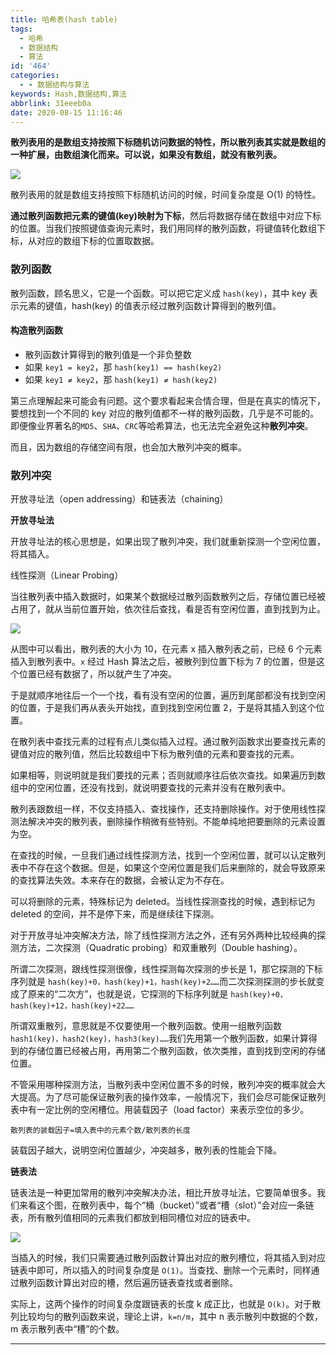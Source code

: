 ```yaml
---
title: 哈希表(hash table)
tags:
  - 哈希
  - 数据结构
  - 算法
id: '464'
categories:
  - - 数据结构与算法
keywords: Hash,数据结构,算法
abbrlink: 31eeeb0a
date: 2020-08-15 11:16:46
---
```


**散列表用的是数组支持按照下标随机访问数据的特性，所以散列表其实就是数组的一种扩展，由数组演化而来。可以说，如果没有数组，就没有散列表。**

![](https://static001.geekbang.org/resource/image/92/73/92c89a57e21f49d2f14f4424343a2773.jpg)

散列表用的就是数组支持按照下标随机访问的时候，时间复杂度是 O(1) 的特性。

**通过散列函数把元素的键值(key)映射为下标**，然后将数据存储在数组中对应下标的位置。当我们按照键值查询元素时，我们用同样的散列函数，将键值转化数组下标，从对应的数组下标的位置取数据。

### 散列函数

散列函数，顾名思义，它是一个函数。可以把它定义成 `hash(key)`，其中 key 表示元素的键值，hash(key) 的值表示经过散列函数计算得到的散列值。

#### 构造散列函数

*   散列函数计算得到的散列值是一个非负整数
*   如果 `key1 = key2`，那 `hash(key1) == hash(key2)`
*   如果 `key1 ≠ key2`，那 `hash(key1) ≠ hash(key2)`

第三点理解起来可能会有问题。这个要求看起来合情合理，但是在真实的情况下，要想找到一个不同的 key 对应的散列值都不一样的散列函数，几乎是不可能的。即便像业界著名的`MD5`、`SHA`、`CRC`等哈希算法，也无法完全避免这种**散列冲突**。

而且，因为数组的存储空间有限，也会加大散列冲突的概率。

### 散列冲突

开放寻址法（open addressing）和链表法（chaining）

**开放寻址法**

开放寻址法的核心思想是，如果出现了散列冲突，我们就重新探测一个空闲位置，将其插入。

线性探测（Linear Probing）

当往散列表中插入数据时，如果某个数据经过散列函数散列之后，存储位置已经被占用了，就从当前位置开始，依次往后查找，看是否有空闲位置，直到找到为止。

![](https://static001.geekbang.org/resource/image/5c/d5/5c31a3127cbc00f0c63409bbe1fbd0d5.jpg)

从图中可以看出，散列表的大小为 10，在元素 x 插入散列表之前，已经 6 个元素插入到散列表中。`x` 经过 Hash 算法之后，被散列到位置下标为 7 的位置，但是这个位置已经有数据了，所以就产生了冲突。

于是就顺序地往后一个一个找，看有没有空闲的位置，遍历到尾部都没有找到空闲的位置，于是我们再从表头开始找，直到找到空闲位置 2，于是将其插入到这个位置。

在散列表中查找元素的过程有点儿类似插入过程。通过散列函数求出要查找元素的键值对应的散列值，然后比较数组中下标为散列值的元素和要查找的元素。

如果相等，则说明就是我们要找的元素；否则就顺序往后依次查找。如果遍历到数组中的空闲位置，还没有找到，就说明要查找的元素并没有在散列表中。

散列表跟数组一样，不仅支持插入、查找操作，还支持删除操作。对于使用线性探测法解决冲突的散列表，删除操作稍微有些特别。不能单纯地把要删除的元素设置为空。

在查找的时候，一旦我们通过线性探测方法，找到一个空闲位置，就可以认定散列表中不存在这个数据。但是，如果这个空闲位置是我们后来删除的，就会导致原来的查找算法失效。本来存在的数据，会被认定为不存在。

可以将删除的元素，特殊标记为 deleted。当线性探测查找的时候，遇到标记为 deleted 的空间，并不是停下来，而是继续往下探测。

对于开放寻址冲突解决方法，除了线性探测方法之外，还有另外两种比较经典的探测方法，二次探测（Quadratic probing）和双重散列（Double hashing）。

所谓二次探测，跟线性探测很像，线性探测每次探测的步长是 1，那它探测的下标序列就是 `hash(key)+0，hash(key)+1，hash(key)+2……`而二次探测探测的步长就变成了原来的“二次方”，也就是说，它探测的下标序列就是 `hash(key)+0，hash(key)+12，hash(key)+22……`

所谓双重散列，意思就是不仅要使用一个散列函数。使用一组散列函数 `hash1(key)，hash2(key)，hash3(key)……`我们先用第一个散列函数，如果计算得到的存储位置已经被占用，再用第二个散列函数，依次类推，直到找到空闲的存储位置。

不管采用哪种探测方法，当散列表中空闲位置不多的时候，散列冲突的概率就会大大提高。为了尽可能保证散列表的操作效率，一般情况下，我们会尽可能保证散列表中有一定比例的空闲槽位。用装载因子（load factor）来表示空位的多少。

```
散列表的装载因子=填入表中的元素个数/散列表的长度
```

装载因子越大，说明空闲位置越少，冲突越多，散列表的性能会下降。

**链表法**

链表法是一种更加常用的散列冲突解决办法，相比开放寻址法，它要简单很多。我们来看这个图，在散列表中，每个“桶（bucket）”或者“槽（slot）”会对应一条链表，所有散列值相同的元素我们都放到相同槽位对应的链表中。

![](https://static001.geekbang.org/resource/image/a4/7f/a4b77d593e4cb76acb2b0689294ec17f.jpg)

当插入的时候，我们只需要通过散列函数计算出对应的散列槽位，将其插入到对应链表中即可，所以插入的时间复杂度是 `O(1)`。当查找、删除一个元素时，同样通过散列函数计算出对应的槽，然后遍历链表查找或者删除。

实际上，这两个操作的时间复杂度跟链表的长度 k 成正比，也就是 `O(k)`。对于散列比较均匀的散列函数来说，理论上讲，`k=n/m`，其中 n 表示散列中数据的个数，m 表示散列表中“槽”的个数。

* * *
